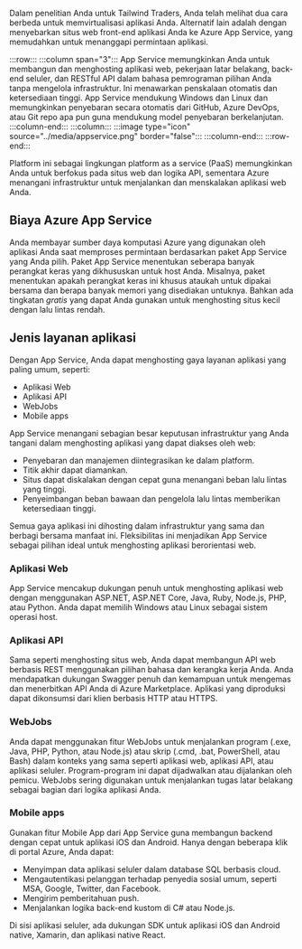 Dalam penelitian Anda untuk Tailwind Traders, Anda telah melihat dua cara berbeda untuk memvirtualisasi aplikasi Anda. Alternatif lain adalah dengan menyebarkan situs web front-end aplikasi Anda ke Azure App Service, yang memudahkan untuk menanggapi permintaan aplikasi.

:::row:::
  :::column span="3":::
App Service memungkinkan Anda untuk membangun dan menghosting aplikasi web, pekerjaan latar belakang, back-end seluler, dan RESTful API dalam bahasa pemrograman pilihan Anda tanpa mengelola infrastruktur. Ini menawarkan penskalaan otomatis dan ketersediaan tinggi. App Service mendukung Windows dan Linux dan memungkinkan penyebaran secara otomatis dari GitHub, Azure DevOps, atau Git repo apa pun guna mendukung model penyebaran berkelanjutan.
  :::column-end:::
  :::column:::
    :::image type="icon" source="../media/appservice.png" border="false":::
  :::column-end:::
:::row-end:::

Platform ini sebagai lingkungan platform as a service (PaaS) memungkinkan Anda untuk berfokus pada situs web dan logika API, sementara Azure menangani infrastruktur untuk menjalankan dan menskalakan aplikasi web Anda.

## <a name="azure-app-service-costs"></a>Biaya Azure App Service

Anda membayar sumber daya komputasi Azure yang digunakan oleh aplikasi Anda saat memproses permintaan berdasarkan paket App Service yang Anda pilih. Paket App Service menentukan seberapa banyak perangkat keras yang dikhususkan untuk host Anda. Misalnya, paket menentukan apakah perangkat keras ini khusus ataukah untuk dipakai bersama dan berapa banyak memori yang disediakan untuknya. Bahkan ada tingkatan _gratis_ yang dapat Anda gunakan untuk menghosting situs kecil dengan lalu lintas rendah.

## <a name="types-of-app-services"></a>Jenis layanan aplikasi

Dengan App Service, Anda dapat menghosting gaya layanan aplikasi yang paling umum, seperti:

- Aplikasi Web
- Aplikasi API
- WebJobs
- Mobile apps

App Service menangani sebagian besar keputusan infrastruktur yang Anda tangani dalam menghosting aplikasi yang dapat diakses oleh web:

* Penyebaran dan manajemen diintegrasikan ke dalam platform.
* Titik akhir dapat diamankan.
* Situs dapat diskalakan dengan cepat guna menangani beban lalu lintas yang tinggi.
* Penyeimbangan beban bawaan dan pengelola lalu lintas memberikan ketersediaan tinggi.

Semua gaya aplikasi ini dihosting dalam infrastruktur yang sama dan berbagi bersama manfaat ini. Fleksibilitas ini menjadikan App Service sebagai pilihan ideal untuk menghosting aplikasi berorientasi web.

### <a name="web-apps"></a>Aplikasi Web

App Service mencakup dukungan penuh untuk menghosting aplikasi web dengan menggunakan ASP.NET, ASP.NET Core, Java, Ruby, Node.js, PHP, atau Python. Anda dapat memilih Windows atau Linux sebagai sistem operasi host.

### <a name="api-apps"></a>Aplikasi API

Sama seperti menghosting situs web, Anda dapat membangun API web berbasis REST menggunakan pilihan bahasa dan kerangka kerja Anda. Anda mendapatkan dukungan Swagger penuh dan kemampuan untuk mengemas dan menerbitkan API Anda di Azure Marketplace. Aplikasi yang diproduksi dapat dikonsumsi dari klien berbasis HTTP atau HTTPS.

### <a name="webjobs"></a>WebJobs

Anda dapat menggunakan fitur WebJobs untuk menjalankan program (.exe, Java, PHP, Python, atau Node.js) atau skrip (.cmd, .bat, PowerShell, atau Bash) dalam konteks yang sama seperti aplikasi web, aplikasi API, atau aplikasi seluler. Program-program ini dapat dijadwalkan atau dijalankan oleh pemicu. WebJobs sering digunakan untuk menjalankan tugas latar belakang sebagai bagian dari logika aplikasi Anda.

### <a name="mobile-apps"></a>Mobile apps

Gunakan fitur Mobile App dari App Service guna membangun backend dengan cepat untuk aplikasi iOS dan Android. Hanya dengan beberapa klik di portal Azure, Anda dapat:

- Menyimpan data aplikasi seluler dalam database SQL berbasis cloud.
- Mengautentikasi pelanggan terhadap penyedia sosial umum, seperti MSA, Google, Twitter, dan Facebook.
- Mengirim pemberitahuan push.
- Menjalankan logika back-end kustom di C# atau Node.js.

Di sisi aplikasi seluler, ada dukungan SDK untuk aplikasi iOS dan Android native, Xamarin, dan aplikasi native React.
